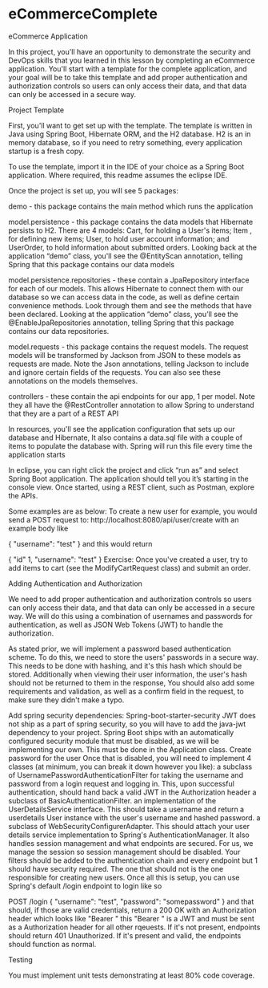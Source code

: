 # eCommerceComplete
eCommerce Application

In this project, you'll have an opportunity to demonstrate the security and DevOps skills that you learned in this lesson by completing an eCommerce application. You'll start with a template for the complete application, and your goal will be to take this template and add proper authentication and authorization controls so users can only access their data, and that data can only be accessed in a secure way.

Project Template

First, you'll want to get set up with the template. The template is written in Java using Spring Boot, Hibernate ORM, and the H2 database. H2 is an in memory database, so if you need to retry something, every application startup is a fresh copy.

To use the template, import it in the IDE of your choice as a Spring Boot application. Where required, this readme assumes the eclipse IDE.

Once the project is set up, you will see 5 packages:

demo - this package contains the main method which runs the application

model.persistence - this package contains the data models that Hibernate persists to H2. There are 4 models: Cart, for holding a User's items; Item , for defining new items; User, to hold user account information; and UserOrder, to hold information about submitted orders. Looking back at the application “demo” class, you'll see the @EntityScan annotation, telling Spring that this package contains our data models

model.persistence.repositories - these contain a JpaRepository interface for each of our models. This allows Hibernate to connect them with our database so we can access data in the code, as well as define certain convenience methods. Look through them and see the methods that have been declared. Looking at the application “demo” class, you’ll see the @EnableJpaRepositories annotation, telling Spring that this package contains our data repositories.

model.requests - this package contains the request models. The request models will be transformed by Jackson from JSON to these models as requests are made. Note the Json annotations, telling Jackson to include and ignore certain fields of the requests. You can also see these annotations on the models themselves.

controllers - these contain the api endpoints for our app, 1 per model. Note they all have the @RestController annotation to allow Spring to understand that they are a part of a REST API

In resources, you'll see the application configuration that sets up our database and Hibernate, It also contains a data.sql file with a couple of items to populate the database with. Spring will run this file every time the application starts

In eclipse, you can right click the project and click “run as” and select Spring Boot application. The application should tell you it’s starting in the console view. Once started, using a REST client, such as Postman, explore the APIs.

Some examples are as below: To create a new user for example, you would send a POST request to: http://localhost:8080/api/user/create with an example body like

{
    "username": "test"
}
and this would return

{
    "id" 1,
    "username": "test"
}
Exercise: Once you've created a user, try to add items to cart (see the ModifyCartRequest class) and submit an order.

Adding Authentication and Authorization

We need to add proper authentication and authorization controls so users can only access their data, and that data can only be accessed in a secure way. We will do this using a combination of usernames and passwords for authentication, as well as JSON Web Tokens (JWT) to handle the authorization.

As stated prior, we will implement a password based authentication scheme. To do this, we need to store the users' passwords in a secure way. This needs to be done with hashing, and it's this hash which should be stored. Additionally when viewing their user information, the user's hash should not be returned to them in the response, You should also add some requirements and validation, as well as a confirm field in the request, to make sure they didn't make a typo.

Add spring security dependencies:
Spring-boot-starter-security
JWT does not ship as a part of spring security, so you will have to add the
java-jwt dependency to your project.
Spring Boot ships with an automatically configured security module that must be disabled, as we will be implementing our own. This must be done in the Application class.
Create password for the user
Once that is disabled, you will need to implement 4 classes (at minimum, you can break it down however you like):
a subclass of UsernamePasswordAuthenticationFilter for taking the username and password from a login request and logging in. This, upon successful authentication, should hand back a valid JWT in the Authorization header
a subclass of BasicAuthenticationFilter.
an implementation of the UserDetailsService interface. This should take a username and return a userdetails User instance with the user's username and hashed password.
a subclass of WebSecurityConfigurerAdapter. This should attach your user details service implementation to Spring's AuthenticationManager. It also handles session management and what endpoints are secured. For us, we manage the session so session management should be disabled. Your filters should be added to the authentication chain and every endpoint but 1 should have security required. The one that should not is the one responsible for creating new users.
Once all this is setup, you can use Spring's default /login endpoint to login like so

POST /login 
{
    "username": "test",
    "password": "somepassword"
}
and that should, if those are valid credentials, return a 200 OK with an Authorization header which looks like "Bearer " this "Bearer " is a JWT and must be sent as a Authorization header for all other rqeuests. If it's not present, endpoints should return 401 Unauthorized. If it's present and valid, the endpoints should function as normal.

Testing

You must implement unit tests demonstrating at least 80% code coverage.
